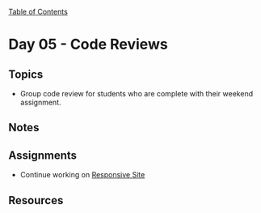 [Table of Contents](/README.md)

# Day 05 - Code Reviews

## Topics
* Group code review for students who are complete with their weekend assignment.

## Notes
<!-- More detailed notes from class, including whiteboard photos etc -->

<!-- ## Code
[Code we wrote in class today](https://github.com/TIY-Austin-Front-End-Engineering/Curriculum/tree/master/notes/day-05/examples) -->

## Assignments
* Continue working on [Responsive Site](https://online.theironyard.com/library/paths/115/units/377/assignments/647)

## Resources

